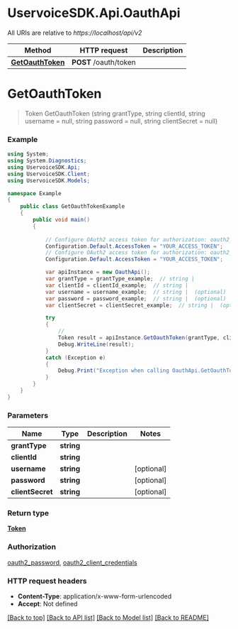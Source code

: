 # UservoiceSDK.Api.OauthApi

All URIs are relative to *https://localhost/api/v2*

Method | HTTP request | Description
------------- | ------------- | -------------
[**GetOauthToken**](OauthApi.md#getoauthtoken) | **POST** /oauth/token | 


<a name="getoauthtoken"></a>
# **GetOauthToken**
> Token GetOauthToken (string grantType, string clientId, string username = null, string password = null, string clientSecret = null)



### Example
```csharp
using System;
using System.Diagnostics;
using UservoiceSDK.Api;
using UservoiceSDK.Client;
using UservoiceSDK.Models;

namespace Example
{
    public class GetOauthTokenExample
    {
        public void main()
        {
            
            // Configure OAuth2 access token for authorization: oauth2_password
            Configuration.Default.AccessToken = "YOUR_ACCESS_TOKEN";
            // Configure OAuth2 access token for authorization: oauth2_client_credentials
            Configuration.Default.AccessToken = "YOUR_ACCESS_TOKEN";

            var apiInstance = new OauthApi();
            var grantType = grantType_example;  // string | 
            var clientId = clientId_example;  // string | 
            var username = username_example;  // string |  (optional) 
            var password = password_example;  // string |  (optional) 
            var clientSecret = clientSecret_example;  // string |  (optional) 

            try
            {
                // 
                Token result = apiInstance.GetOauthToken(grantType, clientId, username, password, clientSecret);
                Debug.WriteLine(result);
            }
            catch (Exception e)
            {
                Debug.Print("Exception when calling OauthApi.GetOauthToken: " + e.Message );
            }
        }
    }
}
```

### Parameters

Name | Type | Description  | Notes
------------- | ------------- | ------------- | -------------
 **grantType** | **string**|  | 
 **clientId** | **string**|  | 
 **username** | **string**|  | [optional] 
 **password** | **string**|  | [optional] 
 **clientSecret** | **string**|  | [optional] 

### Return type

[**Token**](Token.md)

### Authorization

[oauth2_password](../README.md#oauth2_password), [oauth2_client_credentials](../README.md#oauth2_client_credentials)

### HTTP request headers

 - **Content-Type**: application/x-www-form-urlencoded
 - **Accept**: Not defined

[[Back to top]](#) [[Back to API list]](../README.md#documentation-for-api-endpoints) [[Back to Model list]](../README.md#documentation-for-models) [[Back to README]](../README.md)

